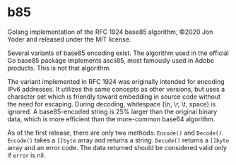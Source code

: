 # b85
Golang implementation of the RFC 1924 base85 algorithm, ©2020 Jon Yoder and released under the MIT license.

Several variants of base85 encoding exist. The algorithm used in the official Go base85 package implements ascii85, most famously used in Adobe products. This is not that algorithm.

The variant implemented in RFC 1924 was originally intended for encoding IPv6 addresses. It utilizes the same concepts as other versions, but uses a character set which is friendly toward embedding in source code without the need for escaping. During decoding, whitespace (\n, \r, \t, space) is ignored. A base85-encoded string is 25% larger than the original binary data, which is more efficient than the more-common base64 algorithm.

As of the first release, there are only two methods: `Encode()` and `Decode()`. `Encode()` takes a `[]byte` array and returns a string. `Decode()` returns a `[]byte` array and an error code. The data returned should be considered valid only if `error` is nil.
